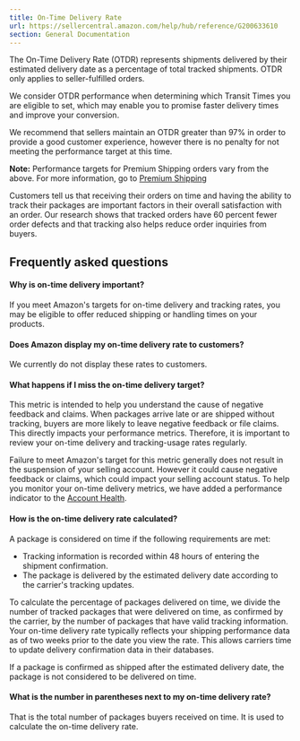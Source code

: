 ```yaml
---
title: On-Time Delivery Rate
url: https://sellercentral.amazon.com/help/hub/reference/G200633610
section: General Documentation
---
```


The On-Time Delivery Rate (OTDR) represents shipments delivered by their
estimated delivery date as a percentage of total tracked shipments. OTDR only
applies to seller-fulfilled orders.

We consider OTDR performance when determining which Transit Times you are
eligible to set, which may enable you to promise faster delivery times and
improve your conversion.

We recommend that sellers maintain an OTDR greater than 97% in order to
provide a good customer experience, however there is no penalty for not
meeting the performance target at this time.

**Note:** Performance targets for Premium Shipping orders vary from the above.
For more information, go to [Premium Shipping](/gp/help/201503640)

Customers tell us that receiving their orders on time and having the ability
to track their packages are important factors in their overall satisfaction
with an order. Our research shows that tracked orders have 60 percent fewer
order defects and that tracking also helps reduce order inquiries from buyers.

##  Frequently asked questions

#### Why is on-time delivery important?

If you meet Amazon's targets for on-time delivery and tracking rates, you may
be eligible to offer reduced shipping or handling times on your products.

#### Does Amazon display my on-time delivery rate to customers?

We currently do not display these rates to customers.

#### What happens if I miss the on-time delivery target?

This metric is intended to help you understand the cause of negative feedback
and claims. When packages arrive late or are shipped without tracking, buyers
are more likely to leave negative feedback or file claims. This directly
impacts your performance metrics. Therefore, it is important to review your
on-time delivery and tracking-usage rates regularly.

Failure to meet Amazon's target for this metric generally does not result in
the suspension of your selling account. However it could cause negative
feedback or claims, which could impact your selling account status. To help
you monitor your on-time delivery metrics, we have added a performance
indicator to the [Account Health](/performance/dashboard).

#### How is the on-time delivery rate calculated?

A package is considered on time if the following requirements are met:

  * Tracking information is recorded within 48 hours of entering the shipment confirmation.
  * The package is delivered by the estimated delivery date according to the carrier's tracking updates.

To calculate the percentage of packages delivered on time, we divide the
number of tracked packages that were delivered on time, as confirmed by the
carrier, by the number of packages that have valid tracking information. Your
on-time delivery rate typically reflects your shipping performance data as of
two weeks prior to the date you view the rate. This allows carriers time to
update delivery confirmation data in their databases.

If a package is confirmed as shipped after the estimated delivery date, the
package is not considered to be delivered on time.

#### What is the number in parentheses next to my on-time delivery rate?

That is the total number of packages buyers received on time. It is used to
calculate the on-time delivery rate.

